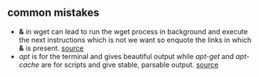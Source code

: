 ## common mistakes 
- **&** in wget can lead to run the wget process in background and execute the next instructions which is not we want so enquote the links in which **&** is present. [source](https://superuser.com/questions/1011228/bash-script-not-waiting-for-wget-to-finish-download)
- *apt* is for the terminal and gives beautiful output while *apt-get* and *apt-cache* are for scripts and give stable, parsable output. [source](https://askubuntu.com/questions/990823/apt-gives-unstable-cli-interface-warning)